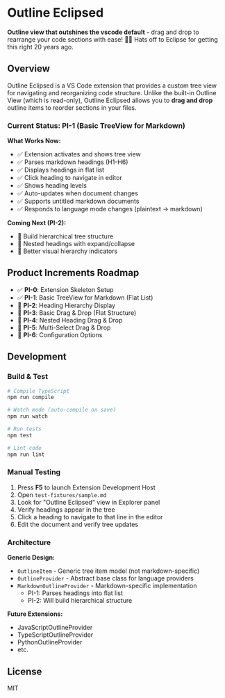 # Outline Eclipsed

**Outline view that outshines the vscode default** - drag and drop to rearrange your code sections with ease! 🌙✨ Hats off to Eclipse for getting this right 20 years ago.

## Overview

Outline Eclipsed is a VS Code extension that provides a custom tree view for navigating and reorganizing code structure. Unlike the built-in Outline View (which is read-only), Outline Eclipsed allows you to **drag and drop** outline items to reorder sections in your files.

### Current Status: PI-1 (Basic TreeView for Markdown)

**What Works Now:**
- ✅ Extension activates and shows tree view
- ✅ Parses markdown headings (H1-H6)
- ✅ Displays headings in flat list
- ✅ Click heading to navigate in editor
- ✅ Shows heading levels
- ✅ Auto-updates when document changes
- ✅ Supports untitled markdown documents
- ✅ Responds to language mode changes (plaintext → markdown)

**Coming Next (PI-2):**
- 🔲 Build hierarchical tree structure
- 🔲 Nested headings with expand/collapse
- 🔲 Better visual hierarchy indicators

## Product Increments Roadmap

- ✅ **PI-0**: Extension Skeleton Setup
- ✅ **PI-1**: Basic TreeView for Markdown (Flat List)
- 🔲 **PI-2**: Heading Hierarchy Display
- 🔲 **PI-3**: Basic Drag & Drop (Flat Structure)
- 🔲 **PI-4**: Nested Heading Drag & Drop
- 🔲 **PI-5**: Multi-Select Drag & Drop
- 🔲 **PI-6**: Configuration Options

## Development

### Build & Test

```bash
# Compile TypeScript
npm run compile

# Watch mode (auto-compile on save)
npm run watch

# Run tests
npm test

# Lint code
npm run lint
```

### Manual Testing

1. Press **F5** to launch Extension Development Host
2. Open `test-fixtures/sample.md`
3. Look for "Outline Eclipsed" view in Explorer panel
4. Verify headings appear in the tree
5. Click a heading to navigate to that line in the editor
6. Edit the document and verify tree updates

### Architecture

**Generic Design:**
- `OutlineItem` - Generic tree item model (not markdown-specific)
- `OutlineProvider` - Abstract base class for language providers
- `MarkdownOutlineProvider` - Markdown-specific implementation
  - PI-1: Parses headings into flat list
  - PI-2: Will build hierarchical structure

**Future Extensions:**
- JavaScriptOutlineProvider
- TypeScriptOutlineProvider
- PythonOutlineProvider
- etc.

## License

MIT
